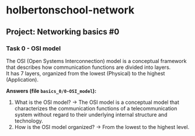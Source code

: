 # holbertonschool-network

## Project: Networking basics #0

### Task 0 - OSI model
The OSI (Open Systems Interconnection) model is a conceptual framework that describes how communication functions are divided into layers.  
It has 7 layers, organized from the lowest (Physical) to the highest (Application).

**Answers (file `basics_0/0-OSI_model`):**
1. What is the OSI model? → The OSI model is a conceptual model that characterizes the communication functions of a telecommunication system without regard to their underlying internal structure and technology.  
2. How is the OSI model organized? → From the lowest to the highest level.
